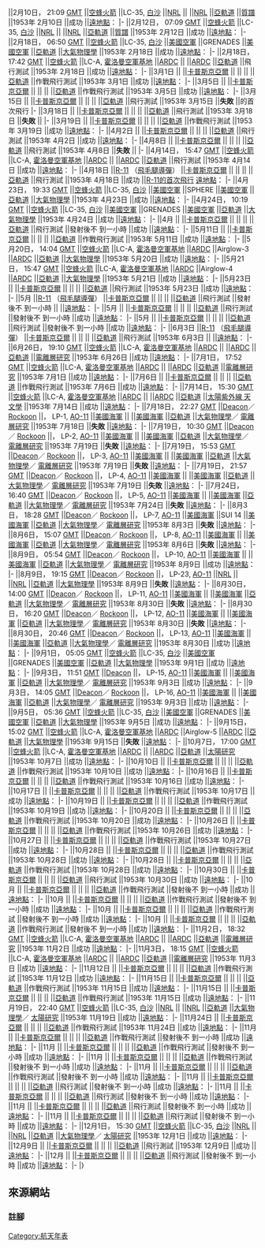 ||<span id="2月"></span>2月10日，
21:09 [GMT](https://zh.wikipedia.org/wiki/GMT "wikilink")
||[空蜂火箭](https://zh.wikipedia.org/wiki/空蜂火箭 "wikilink") ||LC-35,
[白沙](https://zh.wikipedia.org/wiki/白沙導彈靶場 "wikilink")
||[NRL](../Page/美國海軍研究實驗室.md "wikilink") ||
||[NRL](../Page/美國海軍研究實驗室.md "wikilink")
||[亞軌道](https://zh.wikipedia.org/wiki/亞軌道 "wikilink")
||[質譜](https://zh.wikipedia.org/wiki/質譜 "wikilink") ||1953年
2月10日 ||成功 ||[遠地點](https://zh.wikipedia.org/wiki/遠地點 "wikilink")： |-
||2月12日，
07:09 [GMT](https://zh.wikipedia.org/wiki/GMT "wikilink")
||[空蜂火箭](https://zh.wikipedia.org/wiki/空蜂火箭 "wikilink") ||LC-35,
[白沙](https://zh.wikipedia.org/wiki/白沙導彈靶場 "wikilink")
||[NRL](../Page/美國海軍研究實驗室.md "wikilink") ||
||[NRL](../Page/美國海軍研究實驗室.md "wikilink")
||[亞軌道](https://zh.wikipedia.org/wiki/亞軌道 "wikilink")
||[質譜](https://zh.wikipedia.org/wiki/質譜 "wikilink") ||1953年
2月12日 ||成功 ||[遠地點](https://zh.wikipedia.org/wiki/遠地點 "wikilink")： |-
||2月18日，
06:50 [GMT](https://zh.wikipedia.org/wiki/GMT "wikilink")
||[空蜂火箭](https://zh.wikipedia.org/wiki/空蜂火箭 "wikilink") ||LC-35,
[白沙](https://zh.wikipedia.org/wiki/白沙導彈靶場 "wikilink")
||[美國空軍](https://zh.wikipedia.org/wiki/美國空軍 "wikilink")
||GRENADES ||[美國空軍](https://zh.wikipedia.org/wiki/美國空軍 "wikilink")
||[亞軌道](https://zh.wikipedia.org/wiki/亞軌道 "wikilink")
||[大氣物理學](https://zh.wikipedia.org/wiki/大氣物理學 "wikilink")
||1953年
2月18日 ||成功 ||[遠地點](https://zh.wikipedia.org/wiki/遠地點 "wikilink")： |-
||2月18日，
17:42 [GMT](https://zh.wikipedia.org/wiki/GMT "wikilink")
||[空蜂火箭](https://zh.wikipedia.org/wiki/空蜂火箭 "wikilink")
||LC-A,
[霍洛曼空軍基地](https://zh.wikipedia.org/wiki/霍洛曼空軍基地 "wikilink")
||[ARDC](https://zh.wikipedia.org/wiki/空軍研發司令部 "wikilink") ||
||[ARDC](https://zh.wikipedia.org/wiki/空軍研發司令部 "wikilink")
||[亞軌道](https://zh.wikipedia.org/wiki/亞軌道 "wikilink") ||飛行測試
||1953年
2月18日 ||成功 ||[遠地點](https://zh.wikipedia.org/wiki/遠地點 "wikilink")： |-
||<span id="3月"></span>3月1日 ||
||[卡普斯京亞爾](https://zh.wikipedia.org/wiki/卡普斯京亞爾 "wikilink")
|| || || ||[亞軌道](https://zh.wikipedia.org/wiki/亞軌道 "wikilink") ||作戰飛行測試
||1953年
3月1日 ||成功 ||[遠地點](https://zh.wikipedia.org/wiki/遠地點 "wikilink")： |-
||3月5日 || ||[卡普斯京亞爾](https://zh.wikipedia.org/wiki/卡普斯京亞爾 "wikilink")
|| || || ||[亞軌道](https://zh.wikipedia.org/wiki/亞軌道 "wikilink") ||作戰飛行測試
||1953年
3月5日 ||成功 ||[遠地點](https://zh.wikipedia.org/wiki/遠地點 "wikilink")： |-
||3月15日 || ||[卡普斯京亞爾](https://zh.wikipedia.org/wiki/卡普斯京亞爾 "wikilink")
|| || || ||[亞軌道](https://zh.wikipedia.org/wiki/亞軌道 "wikilink") ||飛行測試
||1953年
3月15日 ||**失敗** ||的首次飛行 |- ||3月18日 ||
||[卡普斯京亞爾](https://zh.wikipedia.org/wiki/卡普斯京亞爾 "wikilink")
|| || || ||[亞軌道](https://zh.wikipedia.org/wiki/亞軌道 "wikilink") ||飛行測試
||1953年
3月18日 ||**失敗** || |- ||3月19日 ||
||[卡普斯京亞爾](https://zh.wikipedia.org/wiki/卡普斯京亞爾 "wikilink")
|| || || ||[亞軌道](https://zh.wikipedia.org/wiki/亞軌道 "wikilink") ||作戰飛行測試
||1953年
3月19日 ||成功 ||[遠地點](https://zh.wikipedia.org/wiki/遠地點 "wikilink")： |-
||<span id="4月"></span>4月2日 ||
||[卡普斯京亞爾](https://zh.wikipedia.org/wiki/卡普斯京亞爾 "wikilink")
|| || || ||[亞軌道](https://zh.wikipedia.org/wiki/亞軌道 "wikilink") ||飛行測試
||1953年
4月2日 ||成功 ||[遠地點](https://zh.wikipedia.org/wiki/遠地點 "wikilink")： |-
||4月8日 || ||[卡普斯京亞爾](https://zh.wikipedia.org/wiki/卡普斯京亞爾 "wikilink")
|| || || ||[亞軌道](https://zh.wikipedia.org/wiki/亞軌道 "wikilink") ||飛行測試
||1953年
4月8日 ||**失敗** || |- ||4月14日，
15:47 [GMT](https://zh.wikipedia.org/wiki/GMT "wikilink")
||[空蜂火箭](https://zh.wikipedia.org/wiki/空蜂火箭 "wikilink")
||LC-A,
[霍洛曼空軍基地](https://zh.wikipedia.org/wiki/霍洛曼空軍基地 "wikilink")
||[ARDC](https://zh.wikipedia.org/wiki/空軍研發司令部 "wikilink") ||
||[ARDC](https://zh.wikipedia.org/wiki/空軍研發司令部 "wikilink")
||[亞軌道](https://zh.wikipedia.org/wiki/亞軌道 "wikilink") ||飛行測試
||1953年
4月14日 ||成功 ||[遠地點](https://zh.wikipedia.org/wiki/遠地點 "wikilink")： |-
||4月18日 ||[R-11](https://zh.wikipedia.org/wiki/R-11 "wikilink")
（[飛毛腿導彈](https://zh.wikipedia.org/wiki/飛毛腿導彈 "wikilink")）
||[卡普斯京亞爾](https://zh.wikipedia.org/wiki/卡普斯京亞爾 "wikilink")
|| || || ||[亞軌道](https://zh.wikipedia.org/wiki/亞軌道 "wikilink") ||飛行測試
||1953年
4月18日 ||成功
||[R-11的首次飛行](https://zh.wikipedia.org/wiki/R-11 "wikilink")
[遠地點](https://zh.wikipedia.org/wiki/遠地點 "wikilink")： |- ||4月23日，
19:33 [GMT](https://zh.wikipedia.org/wiki/GMT "wikilink")
||[空蜂火箭](https://zh.wikipedia.org/wiki/空蜂火箭 "wikilink") ||LC-35,
[白沙](https://zh.wikipedia.org/wiki/白沙導彈靶場 "wikilink")
||[美國空軍](https://zh.wikipedia.org/wiki/美國空軍 "wikilink") ||SPHERE
||[美國空軍](https://zh.wikipedia.org/wiki/美國空軍 "wikilink")
||[亞軌道](https://zh.wikipedia.org/wiki/亞軌道 "wikilink")
||[大氣物理學](https://zh.wikipedia.org/wiki/大氣物理學 "wikilink")
||1953年
4月23日 ||成功 ||[遠地點](https://zh.wikipedia.org/wiki/遠地點 "wikilink")： |-
||4月24日，
10:19 [GMT](https://zh.wikipedia.org/wiki/GMT "wikilink")
||[空蜂火箭](https://zh.wikipedia.org/wiki/空蜂火箭 "wikilink") ||LC-35,
[白沙](https://zh.wikipedia.org/wiki/白沙導彈靶場 "wikilink")
||[美國空軍](https://zh.wikipedia.org/wiki/美國空軍 "wikilink")
||GRENADES ||[美國空軍](https://zh.wikipedia.org/wiki/美國空軍 "wikilink")
||[亞軌道](https://zh.wikipedia.org/wiki/亞軌道 "wikilink")
||[大氣物理學](https://zh.wikipedia.org/wiki/大氣物理學 "wikilink")
||1953年
4月24日 ||成功 ||[遠地點](https://zh.wikipedia.org/wiki/遠地點 "wikilink")： |-
||4月 || ||[卡普斯京亞爾](https://zh.wikipedia.org/wiki/卡普斯京亞爾 "wikilink") ||
|| || ||[亞軌道](https://zh.wikipedia.org/wiki/亞軌道 "wikilink") ||飛行測試
||發射後不
到一小時 ||成功 ||[遠地點](https://zh.wikipedia.org/wiki/遠地點 "wikilink")： |-
||<span id="5月"></span>5月11日 ||
||[卡普斯京亞爾](https://zh.wikipedia.org/wiki/卡普斯京亞爾 "wikilink")
|| || || ||[亞軌道](https://zh.wikipedia.org/wiki/亞軌道 "wikilink") ||作戰飛行測試
||1953年
5月11日 ||成功 ||[遠地點](https://zh.wikipedia.org/wiki/遠地點 "wikilink")： |-
||5月20日，
14:04 [GMT](https://zh.wikipedia.org/wiki/GMT "wikilink")
||[空蜂火箭](https://zh.wikipedia.org/wiki/空蜂火箭 "wikilink")
||LC-A,
[霍洛曼空軍基地](https://zh.wikipedia.org/wiki/霍洛曼空軍基地 "wikilink")
||[ARDC](https://zh.wikipedia.org/wiki/空軍研發司令部 "wikilink") ||Airglow-3
||[ARDC](https://zh.wikipedia.org/wiki/空軍研發司令部 "wikilink")
||[亞軌道](https://zh.wikipedia.org/wiki/亞軌道 "wikilink")
||[大氣物理學](https://zh.wikipedia.org/wiki/大氣物理學 "wikilink")
||1953年
5月20日 ||成功 ||[遠地點](https://zh.wikipedia.org/wiki/遠地點 "wikilink")： |-
||5月21日，
15:47 [GMT](https://zh.wikipedia.org/wiki/GMT "wikilink")
||[空蜂火箭](https://zh.wikipedia.org/wiki/空蜂火箭 "wikilink")
||LC-A,
[霍洛曼空軍基地](https://zh.wikipedia.org/wiki/霍洛曼空軍基地 "wikilink")
||[ARDC](https://zh.wikipedia.org/wiki/空軍研發司令部 "wikilink") ||Airglow-4
||[ARDC](https://zh.wikipedia.org/wiki/空軍研發司令部 "wikilink")
||[亞軌道](https://zh.wikipedia.org/wiki/亞軌道 "wikilink")
||[大氣物理學](https://zh.wikipedia.org/wiki/大氣物理學 "wikilink")
||1953年
5月21日 ||成功 ||[遠地點](https://zh.wikipedia.org/wiki/遠地點 "wikilink")： |-
||5月23日 || ||[卡普斯京亞爾](https://zh.wikipedia.org/wiki/卡普斯京亞爾 "wikilink")
|| || || ||[亞軌道](https://zh.wikipedia.org/wiki/亞軌道 "wikilink") ||飛行測試
||1953年
5月23日 ||成功 ||[遠地點](https://zh.wikipedia.org/wiki/遠地點 "wikilink")： |-
||5月 ||[R-11](https://zh.wikipedia.org/wiki/R-11 "wikilink")
（[飛毛腿導彈](https://zh.wikipedia.org/wiki/飛毛腿導彈 "wikilink")）
||[卡普斯京亞爾](https://zh.wikipedia.org/wiki/卡普斯京亞爾 "wikilink")
|| || || ||[亞軌道](https://zh.wikipedia.org/wiki/亞軌道 "wikilink") ||飛行測試
||發射後不
到一小時 || ||[遠地點](https://zh.wikipedia.org/wiki/遠地點 "wikilink")： |- ||5月
|| ||[卡普斯京亞爾](https://zh.wikipedia.org/wiki/卡普斯京亞爾 "wikilink") || || ||
||[亞軌道](https://zh.wikipedia.org/wiki/亞軌道 "wikilink") ||飛行測試 ||發射後不
到一小時 ||成功 ||[遠地點](https://zh.wikipedia.org/wiki/遠地點 "wikilink")： |- ||5月
|| ||[卡普斯京亞爾](https://zh.wikipedia.org/wiki/卡普斯京亞爾 "wikilink") || || ||
||[亞軌道](https://zh.wikipedia.org/wiki/亞軌道 "wikilink") ||飛行測試 ||發射後不
到一小時 ||成功 ||[遠地點](https://zh.wikipedia.org/wiki/遠地點 "wikilink")： |-
||<span id="6月"></span>6月3日
||[R-11](https://zh.wikipedia.org/wiki/R-11 "wikilink")
（[飛毛腿導彈](https://zh.wikipedia.org/wiki/飛毛腿導彈 "wikilink")）
||[卡普斯京亞爾](https://zh.wikipedia.org/wiki/卡普斯京亞爾 "wikilink")
|| || || ||[亞軌道](https://zh.wikipedia.org/wiki/亞軌道 "wikilink") ||飛行測試
||1953年
6月3日 || ||[遠地點](https://zh.wikipedia.org/wiki/遠地點 "wikilink")： |-
||6月26日，
19:10 [GMT](https://zh.wikipedia.org/wiki/GMT "wikilink")
||[空蜂火箭](https://zh.wikipedia.org/wiki/空蜂火箭 "wikilink")
||LC-A,
[霍洛曼空軍基地](https://zh.wikipedia.org/wiki/霍洛曼空軍基地 "wikilink")
||[ARDC](https://zh.wikipedia.org/wiki/空軍研發司令部 "wikilink") ||
||[ARDC](https://zh.wikipedia.org/wiki/空軍研發司令部 "wikilink")
||[亞軌道](https://zh.wikipedia.org/wiki/亞軌道 "wikilink")
||[電離層研究](https://zh.wikipedia.org/wiki/電離層 "wikilink")
||1953年
6月26日 ||成功 ||[遠地點](https://zh.wikipedia.org/wiki/遠地點 "wikilink")： |-
||<span id="7月"></span>7月1日，
17:52 [GMT](https://zh.wikipedia.org/wiki/GMT "wikilink")
||[空蜂火箭](https://zh.wikipedia.org/wiki/空蜂火箭 "wikilink")
||LC-A,
[霍洛曼空軍基地](https://zh.wikipedia.org/wiki/霍洛曼空軍基地 "wikilink")
||[ARDC](https://zh.wikipedia.org/wiki/空軍研發司令部 "wikilink") ||
||[ARDC](https://zh.wikipedia.org/wiki/空軍研發司令部 "wikilink")
||[亞軌道](https://zh.wikipedia.org/wiki/亞軌道 "wikilink")
||[電離層研究](https://zh.wikipedia.org/wiki/電離層 "wikilink")
||1953年
7月1日 ||成功 ||[遠地點](https://zh.wikipedia.org/wiki/遠地點 "wikilink")： |-
||7月6日 || ||[卡普斯京亞爾](https://zh.wikipedia.org/wiki/卡普斯京亞爾 "wikilink")
|| || || ||[亞軌道](https://zh.wikipedia.org/wiki/亞軌道 "wikilink") ||作戰飛行測試
||1953年
7月6日 ||成功 ||[遠地點](https://zh.wikipedia.org/wiki/遠地點 "wikilink")： |-
||7月14日，
15:30 [GMT](https://zh.wikipedia.org/wiki/GMT "wikilink")
||[空蜂火箭](https://zh.wikipedia.org/wiki/空蜂火箭 "wikilink")
||LC-A,
[霍洛曼空軍基地](https://zh.wikipedia.org/wiki/霍洛曼空軍基地 "wikilink")
||[ARDC](https://zh.wikipedia.org/wiki/空軍研發司令部 "wikilink") ||
||[ARDC](https://zh.wikipedia.org/wiki/空軍研發司令部 "wikilink")
||[亞軌道](https://zh.wikipedia.org/wiki/亞軌道 "wikilink")
||[太陽](https://zh.wikipedia.org/wiki/太陽 "wikilink")[紫外線
天文學](../Page/紫外線天文學.md "wikilink") ||1953年
7月14日 ||成功 ||[遠地點](https://zh.wikipedia.org/wiki/遠地點 "wikilink")： |-
||7月18日，
22:27 [GMT](https://zh.wikipedia.org/wiki/GMT "wikilink")
||[Deacon](https://zh.wikipedia.org/wiki/Deacon_\(rocket\) "wikilink")／
[Rockoon](https://zh.wikipedia.org/wiki/Rockoon "wikilink") ||，
LP-1,
[AO-11](https://zh.wikipedia.org/wiki/Atlantic_Ocean_Launch_Site_11 "wikilink")
||[美國海軍](../Page/美國海軍.md "wikilink") ||
||[美國海軍](../Page/美國海軍.md "wikilink")
||[亞軌道](https://zh.wikipedia.org/wiki/亞軌道 "wikilink")
||[大氣物理學](https://zh.wikipedia.org/wiki/大氣物理學 "wikilink")／
[電離層研究](https://zh.wikipedia.org/wiki/電離層 "wikilink") ||1953年
7月18日 ||**失敗** ||[遠地點](https://zh.wikipedia.org/wiki/遠地點 "wikilink")： |-
||7月19日，
10:30 [GMT](https://zh.wikipedia.org/wiki/GMT "wikilink")
||[Deacon](https://zh.wikipedia.org/wiki/Deacon_\(rocket\) "wikilink")／
[Rockoon](https://zh.wikipedia.org/wiki/Rockoon "wikilink") ||，
LP-2,
[AO-11](https://zh.wikipedia.org/wiki/Atlantic_Ocean_Launch_Site_11 "wikilink")
||[美國海軍](../Page/美國海軍.md "wikilink") ||
||[美國海軍](../Page/美國海軍.md "wikilink")
||[亞軌道](https://zh.wikipedia.org/wiki/亞軌道 "wikilink")
||[大氣物理學](https://zh.wikipedia.org/wiki/大氣物理學 "wikilink")／
[電離層研究](https://zh.wikipedia.org/wiki/電離層 "wikilink") ||1953年
7月19日 ||**失敗** ||[遠地點](https://zh.wikipedia.org/wiki/遠地點 "wikilink")： |-
||7月19日，
15:53 [GMT](https://zh.wikipedia.org/wiki/GMT "wikilink")
||[Deacon](https://zh.wikipedia.org/wiki/Deacon_\(rocket\) "wikilink")／
[Rockoon](https://zh.wikipedia.org/wiki/Rockoon "wikilink") ||，
LP-3,
[AO-11](https://zh.wikipedia.org/wiki/Atlantic_Ocean_Launch_Site_11 "wikilink")
||[美國海軍](../Page/美國海軍.md "wikilink") ||
||[美國海軍](../Page/美國海軍.md "wikilink")
||[亞軌道](https://zh.wikipedia.org/wiki/亞軌道 "wikilink")
||[大氣物理學](https://zh.wikipedia.org/wiki/大氣物理學 "wikilink")／
[電離層研究](https://zh.wikipedia.org/wiki/電離層 "wikilink") ||1953年
7月19日 ||**失敗** ||[遠地點](https://zh.wikipedia.org/wiki/遠地點 "wikilink")： |-
||7月19日，
21:57 [GMT](https://zh.wikipedia.org/wiki/GMT "wikilink")
||[Deacon](https://zh.wikipedia.org/wiki/Deacon_\(rocket\) "wikilink")／
[Rockoon](https://zh.wikipedia.org/wiki/Rockoon "wikilink") ||，
LP-4,
[AO-11](https://zh.wikipedia.org/wiki/Atlantic_Ocean_Launch_Site_11 "wikilink")
||[美國海軍](../Page/美國海軍.md "wikilink") ||
||[美國海軍](../Page/美國海軍.md "wikilink")
||[亞軌道](https://zh.wikipedia.org/wiki/亞軌道 "wikilink")
||[大氣物理學](https://zh.wikipedia.org/wiki/大氣物理學 "wikilink")／
[電離層研究](https://zh.wikipedia.org/wiki/電離層 "wikilink") ||1953年
7月19日 ||**失敗** ||[遠地點](https://zh.wikipedia.org/wiki/遠地點 "wikilink")： |-
||7月24日，
16:40 [GMT](https://zh.wikipedia.org/wiki/GMT "wikilink")
||[Deacon](https://zh.wikipedia.org/wiki/Deacon_\(rocket\) "wikilink")／
[Rockoon](https://zh.wikipedia.org/wiki/Rockoon "wikilink") ||，
LP-5,
[AO-11](https://zh.wikipedia.org/wiki/Atlantic_Ocean_Launch_Site_11 "wikilink")
||[美國海軍](../Page/美國海軍.md "wikilink") ||
||[美國海軍](../Page/美國海軍.md "wikilink")
||[亞軌道](https://zh.wikipedia.org/wiki/亞軌道 "wikilink")
||[大氣物理學](https://zh.wikipedia.org/wiki/大氣物理學 "wikilink")／
[電離層研究](https://zh.wikipedia.org/wiki/電離層 "wikilink") ||1953年
7月24日 ||**失敗** ||[遠地點](https://zh.wikipedia.org/wiki/遠地點 "wikilink")： |-
||<span id="8月"></span>8月3日，
18:28 [GMT](https://zh.wikipedia.org/wiki/GMT "wikilink")
||[Deacon](https://zh.wikipedia.org/wiki/Deacon_\(rocket\) "wikilink")／
[Rockoon](https://zh.wikipedia.org/wiki/Rockoon "wikilink") ||，
LP-7,
[AO-11](https://zh.wikipedia.org/wiki/Atlantic_Ocean_Launch_Site_11 "wikilink")
||[美國海軍](../Page/美國海軍.md "wikilink") ||SUI 14
||[美國海軍](../Page/美國海軍.md "wikilink")
||[亞軌道](https://zh.wikipedia.org/wiki/亞軌道 "wikilink")
||[大氣物理學](https://zh.wikipedia.org/wiki/大氣物理學 "wikilink")／
[電離層研究](https://zh.wikipedia.org/wiki/電離層 "wikilink") ||1953年
8月3日 ||**失敗** ||[遠地點](https://zh.wikipedia.org/wiki/遠地點 "wikilink")： |-
||8月6日，
15:07 [GMT](https://zh.wikipedia.org/wiki/GMT "wikilink")
||[Deacon](https://zh.wikipedia.org/wiki/Deacon_\(rocket\) "wikilink")／
[Rockoon](https://zh.wikipedia.org/wiki/Rockoon "wikilink") ||，
LP-8,
[AO-11](https://zh.wikipedia.org/wiki/Atlantic_Ocean_Launch_Site_11 "wikilink")
||[美國海軍](../Page/美國海軍.md "wikilink") ||
||[美國海軍](../Page/美國海軍.md "wikilink")
||[亞軌道](https://zh.wikipedia.org/wiki/亞軌道 "wikilink")
||[大氣物理學](https://zh.wikipedia.org/wiki/大氣物理學 "wikilink")／
[電離層研究](https://zh.wikipedia.org/wiki/電離層 "wikilink") ||1953年
8月6日 ||**失敗** ||[遠地點](https://zh.wikipedia.org/wiki/遠地點 "wikilink")： |-
||8月9日，
05:54 [GMT](https://zh.wikipedia.org/wiki/GMT "wikilink")
||[Deacon](https://zh.wikipedia.org/wiki/Deacon_\(rocket\) "wikilink")／
[Rockoon](https://zh.wikipedia.org/wiki/Rockoon "wikilink") ||，
LP-10,
[AO-11](https://zh.wikipedia.org/wiki/Atlantic_Ocean_Launch_Site_11 "wikilink")
||[美國海軍](../Page/美國海軍.md "wikilink") ||
||[美國海軍](../Page/美國海軍.md "wikilink")
||[亞軌道](https://zh.wikipedia.org/wiki/亞軌道 "wikilink")
||[大氣物理學](https://zh.wikipedia.org/wiki/大氣物理學 "wikilink")／
[電離層研究](https://zh.wikipedia.org/wiki/電離層 "wikilink") ||1953年
8月9日 ||成功 ||[遠地點](https://zh.wikipedia.org/wiki/遠地點 "wikilink")： |-
||8月9日，
19:15 [GMT](https://zh.wikipedia.org/wiki/GMT "wikilink")
||[Deacon](https://zh.wikipedia.org/wiki/Deacon_\(rocket\) "wikilink")／
[Rockoon](https://zh.wikipedia.org/wiki/Rockoon "wikilink") ||，
LP-23,
[AO-11](https://zh.wikipedia.org/wiki/Atlantic_Ocean_Launch_Site_11 "wikilink")
||[NRL](../Page/美國海軍研究實驗室.md "wikilink") ||
||[NRL](../Page/美國海軍研究實驗室.md "wikilink")
||[亞軌道](https://zh.wikipedia.org/wiki/亞軌道 "wikilink")
||[大氣物理學](https://zh.wikipedia.org/wiki/大氣物理學 "wikilink")
||1953年
8月9日 ||**失敗** ||[遠地點](https://zh.wikipedia.org/wiki/遠地點 "wikilink")： |-
||8月30日，
14:00 [GMT](https://zh.wikipedia.org/wiki/GMT "wikilink")
||[Deacon](https://zh.wikipedia.org/wiki/Deacon_\(rocket\) "wikilink")／
[Rockoon](https://zh.wikipedia.org/wiki/Rockoon "wikilink") ||，
LP-11,
[AO-11](https://zh.wikipedia.org/wiki/Atlantic_Ocean_Launch_Site_11 "wikilink")
||[美國海軍](../Page/美國海軍.md "wikilink") ||
||[美國海軍](../Page/美國海軍.md "wikilink")
||[亞軌道](https://zh.wikipedia.org/wiki/亞軌道 "wikilink")
||[大氣物理學](https://zh.wikipedia.org/wiki/大氣物理學 "wikilink")／
[電離層研究](https://zh.wikipedia.org/wiki/電離層 "wikilink") ||1953年
8月30日 ||**失敗** ||[遠地點](https://zh.wikipedia.org/wiki/遠地點 "wikilink")： |-
||8月30日，
16:20 [GMT](https://zh.wikipedia.org/wiki/GMT "wikilink")
||[Deacon](https://zh.wikipedia.org/wiki/Deacon_\(rocket\) "wikilink")／
[Rockoon](https://zh.wikipedia.org/wiki/Rockoon "wikilink") ||，
LP-12,
[AO-11](https://zh.wikipedia.org/wiki/Atlantic_Ocean_Launch_Site_11 "wikilink")
||[美國海軍](../Page/美國海軍.md "wikilink") ||
||[美國海軍](../Page/美國海軍.md "wikilink")
||[亞軌道](https://zh.wikipedia.org/wiki/亞軌道 "wikilink")
||[大氣物理學](https://zh.wikipedia.org/wiki/大氣物理學 "wikilink")／
[電離層研究](https://zh.wikipedia.org/wiki/電離層 "wikilink") ||1953年
8月30日 ||**失敗** ||[遠地點](https://zh.wikipedia.org/wiki/遠地點 "wikilink")： |-
||8月30日，
20:46 [GMT](https://zh.wikipedia.org/wiki/GMT "wikilink")
||[Deacon](https://zh.wikipedia.org/wiki/Deacon_\(rocket\) "wikilink")／
[Rockoon](https://zh.wikipedia.org/wiki/Rockoon "wikilink") ||，
LP-13,
[AO-11](https://zh.wikipedia.org/wiki/Atlantic_Ocean_Launch_Site_11 "wikilink")
||[美國海軍](../Page/美國海軍.md "wikilink") ||
||[美國海軍](../Page/美國海軍.md "wikilink")
||[亞軌道](https://zh.wikipedia.org/wiki/亞軌道 "wikilink")
||[大氣物理學](https://zh.wikipedia.org/wiki/大氣物理學 "wikilink")／
[電離層研究](https://zh.wikipedia.org/wiki/電離層 "wikilink") ||1953年
8月30日 ||成功 ||[遠地點](https://zh.wikipedia.org/wiki/遠地點 "wikilink")： |-
||<span id="9月"></span>9月1日，
05:05 [GMT](https://zh.wikipedia.org/wiki/GMT "wikilink")
||[空蜂火箭](https://zh.wikipedia.org/wiki/空蜂火箭 "wikilink") ||LC-35,
[白沙](https://zh.wikipedia.org/wiki/白沙導彈靶場 "wikilink")
||[美國空軍](https://zh.wikipedia.org/wiki/美國空軍 "wikilink")
||GRENADES ||[美國空軍](https://zh.wikipedia.org/wiki/美國空軍 "wikilink")
||[亞軌道](https://zh.wikipedia.org/wiki/亞軌道 "wikilink")
||[大氣物理學](https://zh.wikipedia.org/wiki/大氣物理學 "wikilink")
||1953年
9月1日 ||成功 ||[遠地點](https://zh.wikipedia.org/wiki/遠地點 "wikilink")： |-
||9月3日，
11:51 [GMT](https://zh.wikipedia.org/wiki/GMT "wikilink")
||[Deacon](https://zh.wikipedia.org/wiki/Deacon_\(rocket\) "wikilink")
||，
LP-15,
[AO-11](https://zh.wikipedia.org/wiki/Atlantic_Ocean_Launch_Site_11 "wikilink")
||[美國海軍](../Page/美國海軍.md "wikilink") ||
||[美國海軍](../Page/美國海軍.md "wikilink")
||[亞軌道](https://zh.wikipedia.org/wiki/亞軌道 "wikilink")
||[大氣物理學](https://zh.wikipedia.org/wiki/大氣物理學 "wikilink")／
[電離層研究](https://zh.wikipedia.org/wiki/電離層 "wikilink") ||1953年
9月3日 ||成功 ||[遠地點](https://zh.wikipedia.org/wiki/遠地點 "wikilink")： |-
||9月3日，
14:05 [GMT](https://zh.wikipedia.org/wiki/GMT "wikilink")
||[Deacon](https://zh.wikipedia.org/wiki/Deacon_\(rocket\) "wikilink")／
[Rockoon](https://zh.wikipedia.org/wiki/Rockoon "wikilink") ||，
LP-16,
[AO-11](https://zh.wikipedia.org/wiki/Atlantic_Ocean_Launch_Site_11 "wikilink")
||[美國海軍](../Page/美國海軍.md "wikilink") ||
||[美國海軍](../Page/美國海軍.md "wikilink")
||[亞軌道](https://zh.wikipedia.org/wiki/亞軌道 "wikilink")
||[大氣物理學](https://zh.wikipedia.org/wiki/大氣物理學 "wikilink")／
[電離層研究](https://zh.wikipedia.org/wiki/電離層 "wikilink") ||1953年
9月3日 ||成功 ||[遠地點](https://zh.wikipedia.org/wiki/遠地點 "wikilink")： |-
||9月5日，
05:36 [GMT](https://zh.wikipedia.org/wiki/GMT "wikilink")
||[空蜂火箭](https://zh.wikipedia.org/wiki/空蜂火箭 "wikilink") ||LC-35,
[白沙](https://zh.wikipedia.org/wiki/白沙導彈靶場 "wikilink")
||[美國空軍](https://zh.wikipedia.org/wiki/美國空軍 "wikilink")
||GRENADES ||[美國空軍](https://zh.wikipedia.org/wiki/美國空軍 "wikilink")
||[亞軌道](https://zh.wikipedia.org/wiki/亞軌道 "wikilink")
||[大氣物理學](https://zh.wikipedia.org/wiki/大氣物理學 "wikilink")
||1953年
9月5日 ||成功 ||[遠地點](https://zh.wikipedia.org/wiki/遠地點 "wikilink")： |-
||9月15日，
15:02 [GMT](https://zh.wikipedia.org/wiki/GMT "wikilink")
||[空蜂火箭](https://zh.wikipedia.org/wiki/空蜂火箭 "wikilink")
||LC-A,
[霍洛曼空軍基地](https://zh.wikipedia.org/wiki/霍洛曼空軍基地 "wikilink")
||[ARDC](https://zh.wikipedia.org/wiki/空軍研發司令部 "wikilink") ||Airglow-5
||[ARDC](https://zh.wikipedia.org/wiki/空軍研發司令部 "wikilink")
||[亞軌道](https://zh.wikipedia.org/wiki/亞軌道 "wikilink")
||[大氣物理學](https://zh.wikipedia.org/wiki/大氣物理學 "wikilink")
||1953年
9月15日 ||**失敗** ||[遠地點](https://zh.wikipedia.org/wiki/遠地點 "wikilink")： |-
||<span id="10月"></span>10月7日，
17:00 [GMT](https://zh.wikipedia.org/wiki/GMT "wikilink")
||[空蜂火箭](https://zh.wikipedia.org/wiki/空蜂火箭 "wikilink")
||LC-A,
[霍洛曼空軍基地](https://zh.wikipedia.org/wiki/霍洛曼空軍基地 "wikilink")
||[ARDC](https://zh.wikipedia.org/wiki/空軍研發司令部 "wikilink") ||
||[ARDC](https://zh.wikipedia.org/wiki/空軍研發司令部 "wikilink")
||[亞軌道](https://zh.wikipedia.org/wiki/亞軌道 "wikilink")
||[太陽研究](https://zh.wikipedia.org/wiki/太陽 "wikilink") ||1953年
10月7日 ||成功 ||[遠地點](https://zh.wikipedia.org/wiki/遠地點 "wikilink")： |-
||10月10日 || ||[卡普斯京亞爾](https://zh.wikipedia.org/wiki/卡普斯京亞爾 "wikilink")
|| || || ||[亞軌道](https://zh.wikipedia.org/wiki/亞軌道 "wikilink") ||作戰飛行測試
||1953年
10月10日 ||成功 ||[遠地點](https://zh.wikipedia.org/wiki/遠地點 "wikilink")： |-
||10月16日 || ||[卡普斯京亞爾](https://zh.wikipedia.org/wiki/卡普斯京亞爾 "wikilink")
|| || || ||[亞軌道](https://zh.wikipedia.org/wiki/亞軌道 "wikilink") ||作戰飛行測試
||1953年
10月16日 ||成功 ||[遠地點](https://zh.wikipedia.org/wiki/遠地點 "wikilink")： |-
||10月17日 || ||[卡普斯京亞爾](https://zh.wikipedia.org/wiki/卡普斯京亞爾 "wikilink")
|| || || ||[亞軌道](https://zh.wikipedia.org/wiki/亞軌道 "wikilink") ||作戰飛行測試
||1953年
10月17日 ||成功 ||[遠地點](https://zh.wikipedia.org/wiki/遠地點 "wikilink")： |-
||10月19日 || ||[卡普斯京亞爾](https://zh.wikipedia.org/wiki/卡普斯京亞爾 "wikilink")
|| || || ||[亞軌道](https://zh.wikipedia.org/wiki/亞軌道 "wikilink") ||作戰飛行測試
||1953年
10月19日 ||成功 ||[遠地點](https://zh.wikipedia.org/wiki/遠地點 "wikilink")： |-
||10月20日 || ||[卡普斯京亞爾](https://zh.wikipedia.org/wiki/卡普斯京亞爾 "wikilink")
|| || || ||[亞軌道](https://zh.wikipedia.org/wiki/亞軌道 "wikilink") ||作戰飛行測試
||1953年
10月20日 ||成功 ||[遠地點](https://zh.wikipedia.org/wiki/遠地點 "wikilink")： |-
||10月26日 || ||[卡普斯京亞爾](https://zh.wikipedia.org/wiki/卡普斯京亞爾 "wikilink")
|| || || ||[亞軌道](https://zh.wikipedia.org/wiki/亞軌道 "wikilink") ||作戰飛行測試
||1953年
10月26日 ||成功 ||[遠地點](https://zh.wikipedia.org/wiki/遠地點 "wikilink")： |-
||10月27日 || ||[卡普斯京亞爾](https://zh.wikipedia.org/wiki/卡普斯京亞爾 "wikilink")
|| || || ||[亞軌道](https://zh.wikipedia.org/wiki/亞軌道 "wikilink") ||作戰飛行測試
||1953年
10月27日 ||成功 ||[遠地點](https://zh.wikipedia.org/wiki/遠地點 "wikilink")： |-
||10月28日 || ||[卡普斯京亞爾](https://zh.wikipedia.org/wiki/卡普斯京亞爾 "wikilink")
|| || || ||[亞軌道](https://zh.wikipedia.org/wiki/亞軌道 "wikilink") ||作戰飛行測試
||1953年
10月28日 ||成功 ||[遠地點](https://zh.wikipedia.org/wiki/遠地點 "wikilink")： |-
||10月28日 || ||[卡普斯京亞爾](https://zh.wikipedia.org/wiki/卡普斯京亞爾 "wikilink")
|| || || ||[亞軌道](https://zh.wikipedia.org/wiki/亞軌道 "wikilink") ||作戰飛行測試
||1953年
10月28日 ||成功 ||[遠地點](https://zh.wikipedia.org/wiki/遠地點 "wikilink")： |-
||10月30日 || ||[卡普斯京亞爾](https://zh.wikipedia.org/wiki/卡普斯京亞爾 "wikilink")
|| || || ||[亞軌道](https://zh.wikipedia.org/wiki/亞軌道 "wikilink") ||飛行測試
||1953年
10月30日 ||成功 ||[遠地點](https://zh.wikipedia.org/wiki/遠地點 "wikilink")： |-
||10月 || ||[卡普斯京亞爾](https://zh.wikipedia.org/wiki/卡普斯京亞爾 "wikilink") ||
|| || ||[亞軌道](https://zh.wikipedia.org/wiki/亞軌道 "wikilink") ||作戰飛行測試
||發射後不
到一小時 ||成功 ||[遠地點](https://zh.wikipedia.org/wiki/遠地點 "wikilink")： |-
||10月 || ||[卡普斯京亞爾](https://zh.wikipedia.org/wiki/卡普斯京亞爾 "wikilink")
|| || || ||[亞軌道](https://zh.wikipedia.org/wiki/亞軌道 "wikilink") ||作戰飛行測試
||發射後不
到一小時 ||成功 ||[遠地點](https://zh.wikipedia.org/wiki/遠地點 "wikilink")： |-
||10月 || ||[卡普斯京亞爾](https://zh.wikipedia.org/wiki/卡普斯京亞爾 "wikilink")
|| || || ||[亞軌道](https://zh.wikipedia.org/wiki/亞軌道 "wikilink") ||作戰飛行測試
||發射後不
到一小時 ||成功 ||[遠地點](https://zh.wikipedia.org/wiki/遠地點 "wikilink")： |-
||10月 || ||[卡普斯京亞爾](https://zh.wikipedia.org/wiki/卡普斯京亞爾 "wikilink")
|| || || ||[亞軌道](https://zh.wikipedia.org/wiki/亞軌道 "wikilink") ||作戰飛行測試
||發射後不
到一小時 ||成功 ||[遠地點](https://zh.wikipedia.org/wiki/遠地點 "wikilink")： |-
||<span id="11月"></span>11月2日，
18:32 [GMT](https://zh.wikipedia.org/wiki/GMT "wikilink")
||[空蜂火箭](https://zh.wikipedia.org/wiki/空蜂火箭 "wikilink")
||LC-A,
[霍洛曼空軍基地](https://zh.wikipedia.org/wiki/霍洛曼空軍基地 "wikilink")
||[ARDC](https://zh.wikipedia.org/wiki/空軍研發司令部 "wikilink") ||
||[ARDC](https://zh.wikipedia.org/wiki/空軍研發司令部 "wikilink")
||[亞軌道](https://zh.wikipedia.org/wiki/亞軌道 "wikilink")
||[電離層研究](https://zh.wikipedia.org/wiki/電離層 "wikilink")
||1953年
11月2日 ||成功 ||[遠地點](https://zh.wikipedia.org/wiki/遠地點 "wikilink")： |-
||11月3日，
18:15 [GMT](https://zh.wikipedia.org/wiki/GMT "wikilink")
||[空蜂火箭](https://zh.wikipedia.org/wiki/空蜂火箭 "wikilink")
||LC-A,
[霍洛曼空軍基地](https://zh.wikipedia.org/wiki/霍洛曼空軍基地 "wikilink")
||[ARDC](https://zh.wikipedia.org/wiki/空軍研發司令部 "wikilink") ||
||[ARDC](https://zh.wikipedia.org/wiki/空軍研發司令部 "wikilink")
||[亞軌道](https://zh.wikipedia.org/wiki/亞軌道 "wikilink")
||[電離層研究](https://zh.wikipedia.org/wiki/電離層 "wikilink")
||1953年
11月3日 ||成功 ||[遠地點](https://zh.wikipedia.org/wiki/遠地點 "wikilink")： |-
||11月12日 || ||[卡普斯京亞爾](https://zh.wikipedia.org/wiki/卡普斯京亞爾 "wikilink")
|| || || ||[亞軌道](https://zh.wikipedia.org/wiki/亞軌道 "wikilink") ||作戰飛行測試
||1953年
11月12日 ||成功 ||[遠地點](https://zh.wikipedia.org/wiki/遠地點 "wikilink")： |-
||11月15日 || ||[卡普斯京亞爾](https://zh.wikipedia.org/wiki/卡普斯京亞爾 "wikilink")
|| || || ||[亞軌道](https://zh.wikipedia.org/wiki/亞軌道 "wikilink") ||作戰飛行測試
||1953年
11月15日 ||成功 ||[遠地點](https://zh.wikipedia.org/wiki/遠地點 "wikilink")： |-
||11月15日 || ||[卡普斯京亞爾](https://zh.wikipedia.org/wiki/卡普斯京亞爾 "wikilink")
|| || || ||[亞軌道](https://zh.wikipedia.org/wiki/亞軌道 "wikilink") ||作戰飛行測試
||1953年
11月15日 ||成功 ||[遠地點](https://zh.wikipedia.org/wiki/遠地點 "wikilink")： |-
||11月19日，
22:40 [GMT](https://zh.wikipedia.org/wiki/GMT "wikilink")
||[空蜂火箭](https://zh.wikipedia.org/wiki/空蜂火箭 "wikilink") ||LC-35,
[白沙](https://zh.wikipedia.org/wiki/白沙導彈靶場 "wikilink")
||[NRL](../Page/美國海軍研究實驗室.md "wikilink") ||
||[NRL](../Page/美國海軍研究實驗室.md "wikilink")
||[亞軌道](https://zh.wikipedia.org/wiki/亞軌道 "wikilink")
||[大氣物理學](https://zh.wikipedia.org/wiki/大氣物理學 "wikilink")／
[太陽研究](https://zh.wikipedia.org/wiki/太陽 "wikilink") ||1953年
11月19日 ||成功 ||[遠地點](https://zh.wikipedia.org/wiki/遠地點 "wikilink")： |-
||11月24日 || ||[卡普斯京亞爾](https://zh.wikipedia.org/wiki/卡普斯京亞爾 "wikilink")
|| || || ||[亞軌道](https://zh.wikipedia.org/wiki/亞軌道 "wikilink") ||作戰飛行測試
||1953年
11月24日 ||成功 ||[遠地點](https://zh.wikipedia.org/wiki/遠地點 "wikilink")： |-
||11月 || ||[卡普斯京亞爾](https://zh.wikipedia.org/wiki/卡普斯京亞爾 "wikilink") ||
|| || ||[亞軌道](https://zh.wikipedia.org/wiki/亞軌道 "wikilink") ||作戰飛行測試
||發射後不
到一小時 ||成功 ||[遠地點](https://zh.wikipedia.org/wiki/遠地點 "wikilink")： |-
||11月 || ||[卡普斯京亞爾](https://zh.wikipedia.org/wiki/卡普斯京亞爾 "wikilink")
|| || || ||[亞軌道](https://zh.wikipedia.org/wiki/亞軌道 "wikilink") ||作戰飛行測試
||發射後不
到一小時 ||成功 ||[遠地點](https://zh.wikipedia.org/wiki/遠地點 "wikilink")： |-
||11月 || ||[卡普斯京亞爾](https://zh.wikipedia.org/wiki/卡普斯京亞爾 "wikilink")
|| || || ||[亞軌道](https://zh.wikipedia.org/wiki/亞軌道 "wikilink") ||作戰飛行測試
||發射後不
到一小時 ||成功 ||[遠地點](https://zh.wikipedia.org/wiki/遠地點 "wikilink")： |-
||11月 || ||[卡普斯京亞爾](https://zh.wikipedia.org/wiki/卡普斯京亞爾 "wikilink")
|| || || ||[亞軌道](https://zh.wikipedia.org/wiki/亞軌道 "wikilink") ||作戰飛行測試
||發射後不
到一小時 ||成功 ||[遠地點](https://zh.wikipedia.org/wiki/遠地點 "wikilink")： |-
||11月 || ||[卡普斯京亞爾](https://zh.wikipedia.org/wiki/卡普斯京亞爾 "wikilink")
|| || || ||[亞軌道](https://zh.wikipedia.org/wiki/亞軌道 "wikilink") ||飛行測試
||發射後不
到一小時 ||成功 ||[遠地點](https://zh.wikipedia.org/wiki/遠地點 "wikilink")： |-
||11月 || ||[卡普斯京亞爾](https://zh.wikipedia.org/wiki/卡普斯京亞爾 "wikilink")
|| || || ||[亞軌道](https://zh.wikipedia.org/wiki/亞軌道 "wikilink") ||飛行測試
||發射後不
到一小時 ||成功 ||[遠地點](https://zh.wikipedia.org/wiki/遠地點 "wikilink")： |-
||11月 || ||[卡普斯京亞爾](https://zh.wikipedia.org/wiki/卡普斯京亞爾 "wikilink")
|| || || ||[亞軌道](https://zh.wikipedia.org/wiki/亞軌道 "wikilink") ||飛行測試
||發射後不
到一小時 ||成功 ||[遠地點](https://zh.wikipedia.org/wiki/遠地點 "wikilink")： |-
||11月 || ||[卡普斯京亞爾](https://zh.wikipedia.org/wiki/卡普斯京亞爾 "wikilink")
|| || || ||[亞軌道](https://zh.wikipedia.org/wiki/亞軌道 "wikilink") ||飛行測試
||發射後不
到一小時 ||成功 ||[遠地點](https://zh.wikipedia.org/wiki/遠地點 "wikilink")： |-
||<span id="12月"></span>12月1日，
15:30 [GMT](https://zh.wikipedia.org/wiki/GMT "wikilink")
||[空蜂火箭](https://zh.wikipedia.org/wiki/空蜂火箭 "wikilink") ||LC-35,
[白沙](https://zh.wikipedia.org/wiki/白沙導彈靶場 "wikilink")
||[NRL](../Page/美國海軍研究實驗室.md "wikilink") ||
||[NRL](../Page/美國海軍研究實驗室.md "wikilink")
||[亞軌道](https://zh.wikipedia.org/wiki/亞軌道 "wikilink")
||[大氣物理學](https://zh.wikipedia.org/wiki/大氣物理學 "wikilink")／
[太陽研究](https://zh.wikipedia.org/wiki/太陽 "wikilink") ||1953年
12月1日 ||成功 ||[遠地點](https://zh.wikipedia.org/wiki/遠地點 "wikilink")： |-
||12月9日 || ||[卡普斯京亞爾](https://zh.wikipedia.org/wiki/卡普斯京亞爾 "wikilink")
|| || || ||[亞軌道](https://zh.wikipedia.org/wiki/亞軌道 "wikilink") ||飛行測試
||1953年
12月9日 ||成功 ||[遠地點](https://zh.wikipedia.org/wiki/遠地點 "wikilink")： |-
||12月 || ||[卡普斯京亞爾](https://zh.wikipedia.org/wiki/卡普斯京亞爾 "wikilink") ||
|| || ||[亞軌道](https://zh.wikipedia.org/wiki/亞軌道 "wikilink") ||飛行測試
||發射後不
到一小時 ||成功 ||[遠地點](https://zh.wikipedia.org/wiki/遠地點 "wikilink")： |- |}

## 來源網站

### 註腳

[Category:航天年表](https://zh.wikipedia.org/wiki/Category:航天年表 "wikilink")
